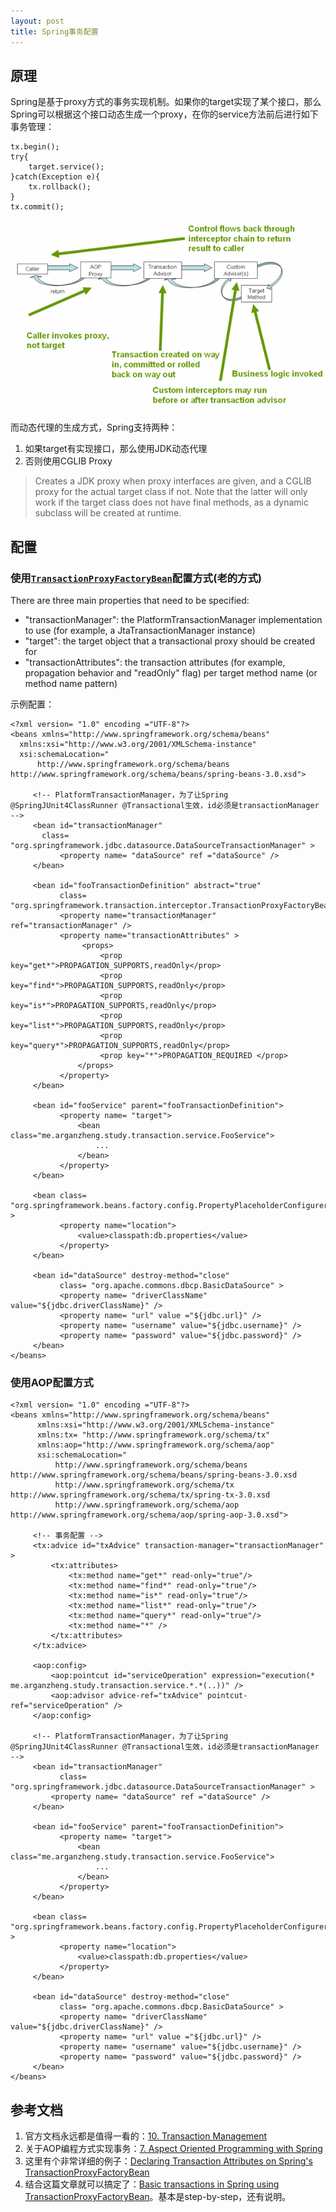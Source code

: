 ```yaml
---
layout: post
title: Spring事务配置
---
```



## 原理

Spring是基于proxy方式的事务实现机制。如果你的target实现了某个接口，那么Spring可以根据这个接口动态生成一个proxy，在你的service方法前后进行如下事务管理：

    tx.begin(); 
    try{
        target.service();
    }catch(Exception e){
        tx.rollback();
    }
    tx.commit();

![](/media/images/tx.png)

而动态代理的生成方式，Spring支持两种：

1. 如果target有实现接口，那么使用JDK动态代理
2. 否则使用CGLIB Proxy

>Creates a JDK proxy when proxy interfaces are given, and a CGLIB proxy for the actual target class if not. Note that the latter will only work if the target class does not have final methods, as a dynamic subclass will be created at runtime.


## 配置

### 使用[`TransactionProxyFactoryBean`](http://static.springsource.org/spring/docs/2.5.x/api/org/springframework/transaction/interceptor/TransactionProxyFactoryBean.html)配置方式(老的方式)

>
There are three main properties that need to be specified:
>
+ "transactionManager": the PlatformTransactionManager implementation to use (for example, a JtaTransactionManager instance)
+ "target": the target object that a transactional proxy should be created for
+ "transactionAttributes": the transaction attributes (for example, propagation behavior and "readOnly" flag) per target method name (or method name pattern)

示例配置：

    <?xml version= "1.0" encoding ="UTF-8"?>
    <beans xmlns="http://www.springframework.org/schema/beans"
      xmlns:xsi="http://www.w3.org/2001/XMLSchema-instance"
      xsi:schemaLocation="
          http://www.springframework.org/schema/beans http://www.springframework.org/schema/beans/spring-beans-3.0.xsd">

         <!-- PlatformTransactionManager，为了让Spring @SpringJUnit4ClassRunner @Transactional生效，id必须是transactionManager -->
         <bean id="transactionManager"
           class= "org.springframework.jdbc.datasource.DataSourceTransactionManager" >
               <property name= "dataSource" ref ="dataSource" />
         </bean>

         <bean id="fooTransactionDefinition" abstract="true"
               class= "org.springframework.transaction.interceptor.TransactionProxyFactoryBean">
               <property name="transactionManager" ref="transactionManager" />
               <property name="transactionAttributes" >
                    <props>
                        <prop key="get*">PROPAGATION_SUPPORTS,readOnly</prop>
                        <prop key="find*">PROPAGATION_SUPPORTS,readOnly</prop>
                        <prop key="is*">PROPAGATION_SUPPORTS,readOnly</prop>
                        <prop key="list*">PROPAGATION_SUPPORTS,readOnly</prop>
                        <prop key="query*">PROPAGATION_SUPPORTS,readOnly</prop>
                        <prop key="*">PROPAGATION_REQUIRED </prop>
                   </props>
               </property>
         </bean>

         <bean id="fooService" parent="fooTransactionDefinition">
               <property name= "target">
                   <bean class="me.arganzheng.study.transaction.service.FooService">
                       ...
                   </bean>
               </property>
         </bean>

         <bean class= "org.springframework.beans.factory.config.PropertyPlaceholderConfigurer" >
               <property name="location">
                   <value>classpath:db.properties</value>
               </property>
         </bean>

         <bean id="dataSource" destroy-method="close"
               class= "org.apache.commons.dbcp.BasicDataSource" >
               <property name= "driverClassName" value="${jdbc.driverClassName}" />
               <property name= "url" value ="${jdbc.url}" />
               <property name= "username" value="${jdbc.username}" />
               <property name= "password" value="${jdbc.password}" />
         </bean>
    </beans>

### 使用AOP配置方式

    <?xml version= "1.0" encoding ="UTF-8"?>
    <beans xmlns="http://www.springframework.org/schema/beans"
          xmlns:xsi="http://www.w3.org/2001/XMLSchema-instance"
          xmlns:tx= "http://www.springframework.org/schema/tx"
          xmlns:aop="http://www.springframework.org/schema/aop"
          xsi:schemaLocation="
              http://www.springframework.org/schema/beans http://www.springframework.org/schema/beans/spring-beans-3.0.xsd
              http://www.springframework.org/schema/tx http://www.springframework.org/schema/tx/spring-tx-3.0.xsd
              http://www.springframework.org/schema/aop http://www.springframework.org/schema/aop/spring-aop-3.0.xsd">

         <!-- 事务配置 -->
         <tx:advice id="txAdvice" transaction-manager="transactionManager" >
             <tx:attributes>
                 <tx:method name="get*" read-only="true"/>
                 <tx:method name="find*" read-only="true"/>
                 <tx:method name="is*" read-only="true"/>
                 <tx:method name="list*" read-only="true"/>
                 <tx:method name="query*" read-only="true"/>
                 <tx:method name="*" />
             </tx:attributes>
         </tx:advice>

         <aop:config>
             <aop:pointcut id="serviceOperation" expression="execution(* me.arganzheng.study.transaction.service.*.*(..))" />
             <aop:advisor advice-ref="txAdvice" pointcut-ref="serviceOperation" />
         </aop:config>

         <!-- PlatformTransactionManager，为了让Spring @SpringJUnit4ClassRunner @Transactional生效，id必须是transactionManager -->
         <bean id="transactionManager"
               class= "org.springframework.jdbc.datasource.DataSourceTransactionManager" >
             <property name= "dataSource" ref ="dataSource" />
         </bean>

         <bean id="fooService" parent="fooTransactionDefinition">
               <property name= "target">
                   <bean class="me.arganzheng.study.transaction.service.FooService">
                       ...
                   </bean>
               </property>
         </bean>

         <bean class= "org.springframework.beans.factory.config.PropertyPlaceholderConfigurer" >
               <property name="location">
                   <value>classpath:db.properties</value>
               </property>
         </bean>

         <bean id="dataSource" destroy-method="close"
               class= "org.apache.commons.dbcp.BasicDataSource" >
               <property name= "driverClassName" value="${jdbc.driverClassName}" />
               <property name= "url" value ="${jdbc.url}" />
               <property name= "username" value="${jdbc.username}" />
               <property name= "password" value="${jdbc.password}" />
         </bean>
    </beans>

## 参考文档

1. 官方文档永远都是值得一看的：[10. Transaction Management](http://static.springsource.org/spring/docs/3.0.x/reference/transaction.html)
2. 关于AOP编程方式实现事务：[7. Aspect Oriented Programming with Spring](http://static.springsource.org/spring/docs/3.0.x/reference/aop.html)
3. 这里有个非常详细的例子：[Declaring Transaction Attributes on Spring's TransactionProxyFactoryBean](http://www.nofluffjuststuff.com/blog/scott_leberknight/2006/01/declaring_transaction_attributes_on_spring_s_transactionproxyfactorybean)
4. 结合这篇文章就可以搞定了：[Basic transactions in Spring using TransactionProxyFactoryBean](http://nerdnotes.wordpress.com/2007/03/30/basic-transactions-in-spring-using-transactionproxyfactorybean/)。基本是step-by-step，还有说明。

